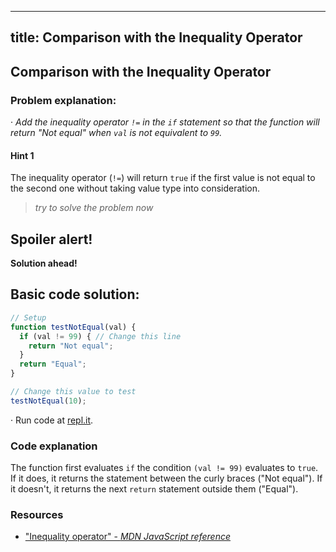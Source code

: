 
---
title: Comparison with the Inequality Operator
---
## Comparison with the Inequality Operator


### Problem explanation:
· _Add the inequality operator `!=` in the `if` statement so that the function will return "Not equal" when `val` is not equivalent to `99`._

#### Hint 1
The inequality operator (`!=`) will return `true` if the first value is not equal to the second one without taking value type into consideration.
> _try to solve the problem now_
> 

## Spoiler alert!

**Solution ahead!**

## Basic code solution:

```javascript
// Setup
function testNotEqual(val) {
  if (val != 99) { // Change this line
    return "Not equal";
  }
  return "Equal";
}

// Change this value to test
testNotEqual(10);
```
·  Run code at [repl.it](https://repl.it/@AdrianSkar/Basic-JS-Comparison-with-the-inequality-operator).

### Code explanation
The function first evaluates `if` the condition `(val != 99)` evaluates to `true`. If it does, it returns the statement between the curly braces ("Not equal"). If it doesn't, it returns the next `return` statement outside them ("Equal"). 

### Resources

- ["Inequality operator" - *MDN JavaScript reference*](https://developer.mozilla.org/en-US/docs/Web/JavaScript/Reference/Operators/Comparison_Operators#Using_the_Equality_Operators#Inequality_(!))
<!--stackedit_data:
eyJoaXN0b3J5IjpbMTQ2NjcwMTU3NCwxMjIxNTg5NjYsMTI3Mj
A0MTAyNCwxMzA2OTE4MzQ1LDYwNjczNzc1Myw4NTgxMzgwMCwx
MDExODgxMTk1LDEwNjU4NzMwOTcsNDYzMzIwMjY4LDE5MTI1Mz
U0NDMsLTU5Mzg3MjA1MiwtNjM5NTM1OTIwLDU3ODI1MDAwMCwt
MzYxNTEzMjE4LC0xNjI5NTYxMDU5LC0xNjM1NzA3NTMxLC01MT
cyMjM2MzUsNjg1Njc1MTQ5LC04MjUzMDU0OCwtMTkzNDg5MzI1
XX0=
-->